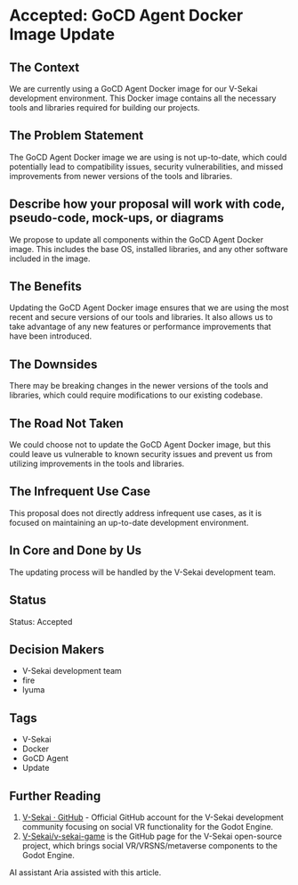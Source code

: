 # Accepted: GoCD Agent Docker Image Update

## The Context

We are currently using a GoCD Agent Docker image for our V-Sekai development environment. This Docker image contains all the necessary tools and libraries required for building our projects.

## The Problem Statement

The GoCD Agent Docker image we are using is not up-to-date, which could potentially lead to compatibility issues, security vulnerabilities, and missed improvements from newer versions of the tools and libraries.

## Describe how your proposal will work with code, pseudo-code, mock-ups, or diagrams

We propose to update all components within the GoCD Agent Docker image. This includes the base OS, installed libraries, and any other software included in the image.

## The Benefits

Updating the GoCD Agent Docker image ensures that we are using the most recent and secure versions of our tools and libraries. It also allows us to take advantage of any new features or performance improvements that have been introduced.

## The Downsides

There may be breaking changes in the newer versions of the tools and libraries, which could require modifications to our existing codebase.

## The Road Not Taken

We could choose not to update the GoCD Agent Docker image, but this could leave us vulnerable to known security issues and prevent us from utilizing improvements in the tools and libraries.

## The Infrequent Use Case

This proposal does not directly address infrequent use cases, as it is focused on maintaining an up-to-date development environment.

## In Core and Done by Us

The updating process will be handled by the V-Sekai development team.

## Status

Status: Accepted <!-- Draft | Proposed | Rejected | Accepted | Deprecated | Superseded by -->

## Decision Makers

- V-Sekai development team
- fire
- lyuma

## Tags

- V-Sekai
- Docker
- GoCD Agent
- Update

## Further Reading

1. [V-Sekai · GitHub](https://github.com/v-sekai) - Official GitHub account for the V-Sekai development community focusing on social VR functionality for the Godot Engine.
2. [V-Sekai/v-sekai-game](https://github.com/v-sekai/v-sekai-game) is the GitHub page for the V-Sekai open-source project, which brings social VR/VRSNS/metaverse components to the Godot Engine.

AI assistant Aria assisted with this article.
